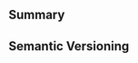 ## Summary

<!-- Summarize what your pull request changes for reviewers to see. Consider adding a ## Description header -->


## Semantic Versioning

<!-- Which version number will this bump? Major, minor or patch? Does this pull request have breaking changes anywhere that will affect the user? -->
